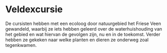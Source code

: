 # Veldexcursie
De cursisten hebben met een ecoloog door natuurgebied het Friese Veen gewandeld, waarbij ze iets hebben geleerd over de waterhuishouding van het gebied en wat hiervan de gevolgen zijn, nu en in de toekomst. Verder hebben ze gekeken naar welke planten en dieren ze onderweg zoal tegenkwamen.

